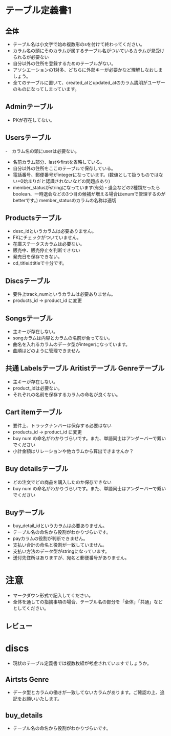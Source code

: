 # テーブル定義書1
## 全体
- テーブル名は小文字で始め複数形のsを付けて終わってください。
- カラム名の頭にそのカラムが属するテーブル名がついているカラムが見受けられるが必要ない
- 自分以外の住所を登録するためのテーブルがない。
- アソシエーションの1対多、どちらに外部キーが必要かなど理解しなおしましょう。
- 全てのテーブルに置いて、created_atとupdated_atのカラム説明がユーザーのものになってしまっています。

## Adminテーブル
- PKが存在してない。

## Usersテーブル
-　カラム名の頭にuserは必要ない。
- 名前カラム部分、lastやfirstを省略している。
- 自分以外の住所をここのテーブルで保存している。
- 電話番号、郵便番号がintegerになっています。(数値として扱うものではない+0始まりだと認識されないなどの問題点あり)
- member_statusがstringになっています(有効・退会などの2種類だったらboolean、一時退会などの3つ目の候補が増える場合はenumで管理するのがbetterです。)
member_statusのカラムの名称は適切


## Productsテーブル
- desc_idというカラムは必要ありません。
- FKにチェックがついていません。
- 在庫ステータスカラムは必要ない。
- 販売中、販売停止を判断できない
- 発売日を保存できない。
- cd_titleはtitleで十分です。

## Discsテーブル
- 要件上track_numというカラムは必要ありません。
- products_id → product_id に変更

## Songsテーブル
- 主キーが存在しない。
- songカラムは内容とカラムの名前が合ってない。
- 曲名を入れるカラムのデータ型がintegerになっています。
- 曲順はどのように管理できません

## 共通 Labelsテーブル Aritistテーブル Genreテーブル
- 主キーが存在しない。
- product_idは必要ない。
- それぞれの名前を保存するカラムの命名が良くない。

## Cart itemテーブル
- 要件上、トラックナンバーは保存する必要はない
- products_id → product_id に変更
- buy num の命名がわかりづらいです。また、単語同士はアンダーバーで繋いでください
- 小計金額はリレーションや他カラムから算出できませんか？

## Buy detailsテーブル
- どの注文でどの商品を購入したのか保存できない
- buy num の命名がわかりづらいです。また、単語同士はアンダーバーで繋いでください

## Buyテーブル
- buy_detail_idというカラムは必要ありません。
- テーブル名の命名から役割がわかりづらいです。
- payカラムの役割が判断できません。
- 支払い合計の命名と役割が一致していません。
- 支払い方法のデータ型がstringになっています。
- 送付先住所はありますが、宛名と郵便番号がありません。

# 注意
* マークダウン形式で記入してください。
* 全体を通しての指摘事項の場合、テーブル名の部分を「全体」「共通」などとしてください。






















## レビュー


# discs
- 現状のテーブル定義書では複数枚組が考慮されていますでしょうか。

## Airtsts Genre
- データ型とカラムの働きが一致してないカラムがあります。ご確認の上、追記をお願いいたします。

## buy_details
- テーブル名の命名から役割がわかりづらいです。
